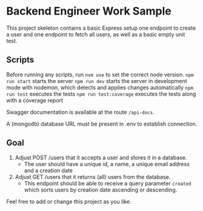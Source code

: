 # Backend Engineer Work Sample

This project skeleton contains a basic Express setup one endpoint to create a user and one endpoint to fetch all users, as well as a basic empty unit test.

## Scripts 

Before running any scripts, run `nvm use` to set the correct node version.
`npm run start` starts the server
`npm run dev` starts the server in development mode with nodemon, which detects and applies changes automatically
`npm run test` executes the tests
`npm run test:coverage` executes the tests along with a coverage report

Swagger documentation is available at the route `/api-docs`.

A (mongodb) database URL must be present in .env to establish connection.

## Goal
1. Adjust POST /users that it accepts a user and stores it in a database.
    * The user should have a unique id, a name, a unique email address and a creation date
2. Adjust GET /users that it returns (all) users from the database.
   * This endpoint should be able to receive a query parameter `created` which sorts users by creation date ascending or descending.

Feel free to add or change this project as you like.


